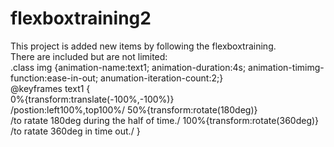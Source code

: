 # flexboxtraining2
This project is added new items by following the flexboxtraining.<br>
There are included but are not limited:<br>
.class img {animation-name:text1;
            animation-duration:4s;
            animation-timimg-function:ease-in-out;
            anumation-iteration-count:2;}<br>
@keyframes text1 {<br>
                   0%{transform:translate(-100%,-100%)}<br>/postion:left100%,top100%/
                  50%{transform:rotate(180deg)}<br>/to ratate 180deg during the half of time./
                 100%{transform:rotate(360deg)}<br>/to ratate 360deg in time out./
                 }<br>

